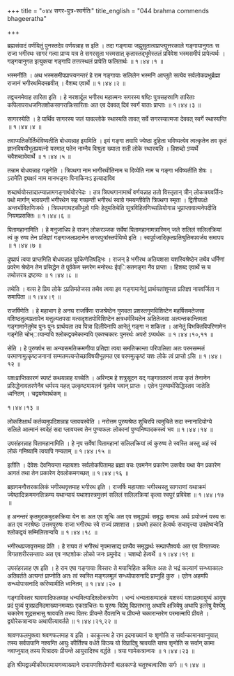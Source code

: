 +++
title = "०४४ सगर-पुत्र-स्वर्गतिः"
title_english = "044 brahma commends bhageeratha"

+++


ब्रह्मसंवादं वर्णयितुं पुनस्तदेव वर्णयन्नाह स इति । तदा गङ्गाया
जह्नुसुतात्वप्राप्त्युत्तरकाले गङ्गायानुगतः स राजा भगीरथः सागरं गत्वा
प्राप्य यत्र ते सगरसुता भस्मसात् कृतास्तद्भूमेस्तलं प्रविवेश भस्मसमीपं
प्रापेत्यर्थः । गङ्गयानुगत इत्युक्त्या गङ्गापि तत्तत्स्थलं प्रापेति
फलितार्थः  ॥  १।४४।१  ॥   

  

भस्मनीति । अथ भस्मसमीपप्राप्त्यनन्तरं हे राम गङ्गायाः सलिलेन भस्मनि
आप्लुते सत्येव सर्वलोकप्रभुर्ब्रह्मा राजानं भगीरथमिदमब्रवीत् । वैशब्द
एवार्थे  ॥  १।४४।२  ॥   

  

तद्वचनमेवाह तारिता इति । हे नरशार्दूल भगीरथ महात्मनः सगरस्य षष्टिः
पुत्रसहस्राणि तारिताः कपिलापराधजनितशोकसागरान्निःसारिताः अत एव देववत्
दिवं स्वर्गं याताः प्राप्ताः  ॥  १।४४।३  ॥   

  

सागरस्येति । हे पार्थिव सागरस्य जलं यावल्लोके स्थास्यति तावत् सर्वे
सगरस्यात्मजा देववत् स्वर्गे स्थास्यन्ति  ॥  १।४४।४  ॥   

  

तवाप्यतिकीर्तिर्भविष्यतीति बोधयन्नाह इयमिति । इयं गङ्गा तवापि ज्येष्ठा
दुहिता भविष्यत्येव त्वत्कृतेन तव कृतं ज्ञानविषयीभूतप्रयत्नो यस्मात् पतेन
नाम्नैव विश्रुता ख्याता सती लोके स्थास्यति । हिशब्दो ऽप्यर्थे
चवैशब्दावेवार्थे  ॥  १।४४।५  ॥   

  

तन्नाम बोधयन्नाह गङ्गेति । त्रिपथगा नाम भागीरथीतिनाम च दिव्येति नाम च
गङ्गा भविष्यतीति शेषः । ऽरामेति द्व्यक्षरं नाम मानभङ्गः पिनाकिनःऽ
इत्यादाविव  

शब्दार्थयोस्तादात्म्यान्नामगङ्गार्थयोरभेदः । तत्र त्रिपथगानामार्थं
वर्णयन्नाह ततो विस्तृतान् त्रीन् लोकत्रयवर्तिनः पथो मार्गान् भावयन्ती
भगीरथेन सह गच्छन्ती भगीरथं स्वाग्रे गमयन्तीवेति त्रिपथगा स्मृता ।
द्वितीयपक्षे अन्तर्भावितणिजर्थः । त्रिपथगाघटकीभूतो गमिः हेतुमतिचेति
सूत्रविहितणिच्सन्नियोगान्न भूप्राप्तावात्मनेपदीति नियमप्रसक्तिः  ॥ 
१।४४।६  ॥   

  

पितामहानामिति । हे मनुजाधिप हे राजन् लोकरञ्जक सर्वेषां
पितामहानामत्रास्मिन् जले सलिलं सलिलक्रियां त्वं कु रुष्व तेन प्रतिज्ञां
गङ्गाजलप्रदानेन सगरपुत्रांस्तर्पयिष्ये इति ।
स्वपूर्वजादिकृतप्रतिश्रुतिमपवर्जय समापय  ॥  १।४४।७  ॥   

  

दुष्प्रापं त्वया प्राप्तमिति बोधयन्नाह पूर्वकेणेतिषड्भिः । राजन् हे
भगीरथ अतियशसा यशस्विश्रेष्ठेन तथैव धर्मिणां प्रवरेण श्रेष्ठेन तेन
प्रसिद्धेन ते पूर्वकेण सगरेण मनोरथः ईप्िसतगङ्गा नैव प्राप्ता । हिशब्द
एवार्थे स च तथोत्तरत्र द्रष्टव्यः  ॥  १।४४।८  ॥   

  

तथेति । वत्स हे प्रिय लोके ऽप्रतिमतेजसा तथैव त्वया इव गङ्गामानेतुं
प्रार्थयतांशुमता प्रतिज्ञा नापवर्जिता न समापिता  ॥  १।४४।९  ॥   

  

राजर्षिणेति । हे महाभाग हे अनघ राजर्षिणा राजश्रेष्ठेन गुणवता
प्रशस्तगुणविशिष्टेन महर्षिसमतेजसा वशिष्ठतुल्यप्रतापेन मत्तुल्यतपसा
मत्सदृशतपोविशिष्टेन क्षत्रधर्मस्थितेन अतितेजसा अत्यन्तकान्तिमता
गङ्गामानेतुमेव पुनः पुनः प्रार्थयता तव पित्रा दिलीपेनापि आनेतुं गङ्गा न
शकिता । आनेतुं विभक्तिविपरिणामेन गङ्गेति चोभ्ायान्वयि श्लोकद्वयमेकान्वयि
एकश्चकारः पुनरर्थः अपरो ऽप्यर्थकः  ॥  १।४४।१०,११  ॥   

  

सेति । हे पुरुषर्षभ सा अन्यासमतिक्रमणीया प्रतिज्ञा त्वया समतिक्रान्ता
परिपालिता अतः परमसम्मतं परमाणामुत्कृष्टजनानां
सम्मतमत्यन्तेच्छाविषयीभूतमत एव परममुत्कृष्टं यशः लोके त्वं प्राप्तो ऽसि
 ॥  १।४४।१२  ॥   

  

यशःप्राप्तिकारणं स्पष्टं कथयन्नाह यच्चेति । अरिन्दम हे शत्रुसूदन यद्
गङ्गावतरणं त्वया कृतं तेनानेन प्रसिद्धेनावतरणेनैव धर्मस्य महत्
उत्कृष्टमायतनं गृहमेव भवान् प्राप्तः । एतेन पुरुषार्थसिद्धिस्तव जातेति
ध्वनितम् । चद्वयमेवार्थकम्  ॥   

१।४४।१३  ॥   

लोकशिक्षार्थं कर्तव्यमुपदिशन्नाह प्लावयस्वेति । नरोत्तम पुरुषश्रेष्ठ
शुचिरपि त्वमुचिते सदा स्नानादियोग्ये सलिले आत्मानं स्वदेहं सदा प्लावयस्व
तेन पुण्यफलः लोकानां पुण्यनिष्पादकस्त्वं भव  ॥  १।४४।१४  ॥   

  

उपसंहरन्नाह पितामहानामिति । हे नृप सर्वेषां पितामहानां सलिलक्रियां त्वं
कुरुष्व ते स्वस्ति अस्तु अहं स्वं लोकं गमिष्यामि त्वयापि गम्यताम्  ॥ 
१।४४।१५  ॥   

  

इतीति । देवेशः देवनियन्ता महायशाः सर्वलोकपितामह ब्रह्मा वचः एवमनेन
प्रकारेण उक्त्वैव यथा येन प्रकारेण आगतं तथा तेन प्रकारेण देवलोकमगच्छत्
 ॥  १।४४।१६  ॥   

  

ब्रह्मगमनौत्तरकालिकं भगीरथवृत्तमाह भगीरथ इति । राजर्षिः महायशाः
भगीरथस्तु सागराणां यथाक्रमं ज्येष्ठादिक्रममनतिक्रम्य यथान्यायं
यथाशास्त्रमुत्तमं सलिलं सलिलक्रियां कृत्वा स्वपुरं प्रविवेश  ॥  १।४४।१७
 ॥   

  

ह अनन्तरं कृतमुदकमुदकक्रिया येन सः अत एव शुचिः अत एव समृद्धार्थः समृद्धः
सम्पन्नः अर्थः प्रयोजनं यस्य सः अत एव नरश्रेष्ठः उत्तमपुरुषः राजा भगीरथः
स्वे राज्यं प्रशशास । प्रथमो हकार हेत्वर्थः सचावृत्त्या उक्तेष्वन्वेति
श्लोकद्वयं सम्मिलितान्वयि  ॥  १।४४।१८  ॥   

  

भगीरथप्रजावृत्तमाह प्रेति । हे राघव तं भगीरथं नृपमासाद्य प्राप्यैव
समृद्धार्थः सम्प्राप्तैश्वर्यः अत एव विगतज्वरः विगतशरीरसन्तापः अत एव
नष्टशोकः लोको जनः प्रमुमोद । चशब्दो हेत्वर्थे  ॥  १।४४।१९  ॥   

  

उपसंहरन्नाह एष इति । हे राम एषा गङ्गायाः विस्तरः ते मयाभिहितः कथितः अतः
ते भद्रं कल्याणं सन्ध्याकालः अतिवर्तते अत्यन्तं प्राप्नोति अतः त्वं
स्वस्ति मङ्गलमूलं सन्ध्योपासनादि प्राप्नुहि कुरु । एतेन अहमपि
सन्ध्योपासनादि करिष्यामीति ध्वनितम्  ॥  १।४४।२०  ॥   

  

गङ्गाविस्तर श्रावणादिफलमाह धन्यमित्यादिश्लोकत्रयेण । धन्यं
धन्यतासम्पादकं यशस्यं यशःप्रदमायुष्यं आयुषः प्रदं पुत्र्यं
पुत्रप्रदमिदमाख्यानमव्यग्रः एकाग्रचित्तः यः पुरुषः विप्रेषु विप्रसभासु
अथापि क्षत्रियेषु अथापि इतरेषु वैश्येषु चकारेण शूद्रसभासु श्रावयति तस्य
पितरः प्रीयन्ते दैवतानि च प्रीयन्ते चकारान्तरेण परमात्मापि प्रीयते ।
द्वयोरेकत्रान्वयः अथापीत्यावर्तते  ॥  १।४४।२१,२२  ॥   

  

श्रावणफलमुक्त्वा श्रवणफलमाह य इति । काकुत्स्थ हे राम इदमाख्यानं यः
शृणोति स सर्वान्कामानवाप्नुयात् तस्य सर्वपापानि नश्यन्ति आयुः कीर्तिश्च
वर्धते किञ्च यो विप्रादिषु श्रावयति यश्च शृणोति स सर्वान् कामा
नवाप्नुयात् तस्य पित्रादयः प्रीयन्ते आयुरादिश्च वर्द्धते । त्रया
णामेकत्रान्वयः  ॥  १।४४।२३  ॥   

  

इति श्रीमद्वाल्मीकीयरामायणव्याख्याने रामायणशिरोमणौ बालकाण्डे
चतुश्चत्वारिंशः सर्गः  ॥  १।४४  ॥   

  

  


